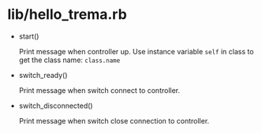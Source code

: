 # lib/hello_trema.rb

* start()

    Print message when controller up.
    Use instance variable `self` in class to get the class name: `class.name`

* switch_ready()

    Print message when switch connect to controller.

* switch_disconnected()

    Print message when switch close connection to controller.
